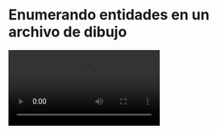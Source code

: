 # Enumerando entidades en un archivo de dibujo

<video controls><source src="https://digi21.blob.core.windows.net/videos-ayuda/desarrollo/6.%20Enumerando%20entidades%20en%20un%20archivo%20de%20dibujo.mp4" caption="" type="video/mp4"></video>

